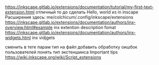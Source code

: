 https://inkscape.gitlab.io/extensions/documentation/tutorial/my-first-text-extension.html отличный то до
сделать Hello, world из in inscape
Расширения здесь: me/colchicum/.config/inkscape/extensions
https://inkscape.gitlab.io/extensions/documentation/authors/inx-overview.html#example inx extention description fomat
https://inkscape.gitlab.io/extensions/documentation/authors/inx-widgets.html inx vidjgets

сменить в теге парам тип на файл
добавить обработку оишбок пользователей
понять тип экстеншинса Important tips https://wiki.inkscape.org/wiki/Script_extensions
